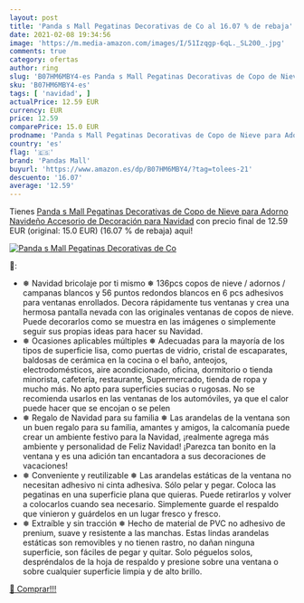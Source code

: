 ```yaml
---
layout: post
title: 'Panda s Mall Pegatinas Decorativas de Co al 16.07 % de rebaja'
date: 2021-02-08 19:34:56
image: 'https://m.media-amazon.com/images/I/51Izqgp-6qL._SL200_.jpg'
comments: true
category: ofertas
author: ring
slug: 'B07HM6MBY4-es Panda s Mall Pegatinas Decorativas de Copo de Nieve para...'
sku: 'B07HM6MBY4-es'
tags: [ 'navidad', ]
actualPrice: 12.59 EUR
currency: EUR
price: 12.59
comparePrice: 15.0 EUR
prodname: 'Panda s Mall Pegatinas Decorativas de Copo de Nieve para Adorno Navideño Accesorio de Decoración para Navidad'
country: 'es'
flag: '🇪🇸'
brand: 'Pandas Mall'
buyurl: 'https://www.amazon.es/dp/B07HM6MBY4/?tag=tolees-21'
descuento: '16.07'
average: '12.59'
---
```


Tienes [Panda s Mall Pegatinas Decorativas de Copo de Nieve para Adorno Navideño Accesorio de Decoración para Navidad](https://www.amazon.es/dp/B07HM6MBY4/?tag=tolees-21) con precio final de  12.59 EUR (original: 15.0 EUR) (16.07 %  de rebaja) aqui!

[![Panda s Mall Pegatinas Decorativas de Co](https://m.media-amazon.com/images/I/51Izqgp-6qL._SL200_.jpg)](https://www.amazon.es/dp/B07HM6MBY4/?tag=tolees-21)

🔎:

- ❅ Navidad bricolaje por ti mismo ❅ 136pcs copos de nieve / adornos / campanas blancos y 56 puntos redondos blancos en 6 pcs adhesivos para ventanas enrollados. Decora rápidamente tus ventanas y crea una hermosa pantalla nevada con las originales ventanas de copos de nieve. Puede decorarlos como se muestra en las imágenes o simplemente seguir sus propias ideas para hacer su Navidad.
- ❅ Ocasiones aplicables múltiples ❅ Adecuadas para la mayoría de los tipos de superficie lisa, como puertas de vidrio, cristal de escaparates, baldosas de cerámica en la cocina o el baño, anteojos, electrodomésticos, aire acondicionado, oficina, dormitorio o tienda minorista, cafetería, restaurante, Supermercado, tienda de ropa y mucho más. No apto para superficies sucias o rugosas. No se recomienda usarlos en las ventanas de los automóviles, ya que el calor puede hacer que se encojan o se pelen
- ❅ Regalo de Navidad para su familia ❅ Las arandelas de la ventana son un buen regalo para su familia, amantes y amigos, la calcomanía puede crear un ambiente festivo para la Navidad, ¡realmente agrega más ambiente y personalidad de Feliz Navidad! ¡Parezca tan bonito en la ventana y es una adición tan encantadora a sus decoraciones de vacaciones!
- ❅ Conveniente y reutilizable ❅ Las arandelas estáticas de la ventana no necesitan adhesivo ni cinta adhesiva. Sólo pelar y pegar. Coloca las pegatinas en una superficie plana que quieras. Puede retirarlos y volver a colocarlos cuando sea necesario. Simplemente guarde el respaldo que vinieron y guárdelos en un lugar fresco y fresco.
- ❅ Extraíble y sin tracción ❅ Hecho de material de PVC no adhesivo de prenium, suave y resistente a las manchas. Estas lindas arandelas estáticas son removibles y no tienen rastro, no dañan ninguna superficie, son fáciles de pegar y quitar. Solo péguelos solos, despréndalos de la hoja de respaldo y presione sobre una ventana o sobre cualquier superficie limpia y de alto brillo.

[🛒 Comprar!!!](https://www.amazon.es/dp/B07HM6MBY4/?tag=tolees-21)

